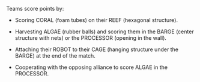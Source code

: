 Teams score points by:

- Scoring CORAL (foam tubes) on their REEF (hexagonal structure).
    
- Harvesting ALGAE (rubber balls) and scoring them in the BARGE (center structure with nets) or the PROCESSOR (opening in the wall).
    
- Attaching their ROBOT to their CAGE (hanging structure under the BARGE) at the end of the match.
    
- Cooperating with the opposing alliance to score ALGAE in the PROCESSOR.
    